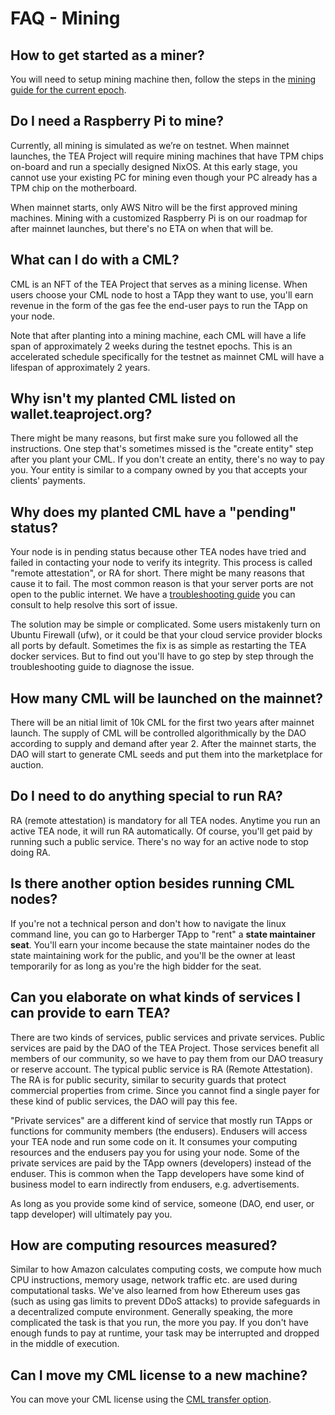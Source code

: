 # FAQ - Mining

## How to get started as a miner?

You will need to setup mining machine then, follow the steps in the [mining guide for the current epoch](https://www.youtube.com/playlist?list=PLOhw_qkI0ILWh5HDI8ZiFARjfkfvNPqev).

## Do I need a Raspberry Pi to mine?
Currently, all mining is simulated as we’re on testnet. When mainnet launches, the TEA Project will require mining machines that have TPM chips on-board and run a specially designed NixOS. At this early stage, you cannot use your existing PC for mining even though your PC already has a TPM chip on the motherboard. 

When mainnet starts, only AWS Nitro will be the first approved mining machines. Mining with a customized Raspberry Pi is on our roadmap for after mainnet launches, but there's no ETA on when that will be.

## What can I do with a CML?

CML is an NFT of the TEA Project that serves as a mining license. When users choose your CML node to host a TApp they want to use, you'll earn revenue in the form of the gas fee the end-user pays to run the TApp on your node.

Note that after planting into a mining machine, each CML will have a life span of approximately 2 weeks during the testnet epochs. This is an accelerated schedule specifically for the testnet as mainnet CML will have a lifespan of approximately 2 years.

## Why isn't my planted CML listed on wallet.teaproject.org? 
There might be many reasons, but first make sure you followed all the instructions. One step that's sometimes missed is the "create entity" step after you plant your CML. If you don't create an entity, there's no way to pay you. Your entity is similar to a company owned by you that accepts your clients' payments.

## Why does my planted CML have a "pending" status?

Your node is in pending status because other TEA nodes have tried and failed in contacting your node to verify its integrity. This process is called "remote attestation", or RA for short. There might be many reasons that cause it to fail. The most common reason is that your server ports are not open to the public internet. We have a [troubleshooting guide](Mining-Required-Open-Ports.md) you can consult to help resolve this sort of issue. 

The solution may be simple or complicated. Some users mistakenly turn on Ubuntu Firewall (ufw), or it could be that your cloud service provider blocks all ports by default. Sometimes the fix is as simple as restarting the TEA docker services. But to find out you'll have to go step by step through the troubleshooting guide to diagnose the issue.

## How many CML will be launched on the mainnet?
There will be an nitial limit of 10k CML for the first two years after mainnet launch. The supply of CML will be controlled algorithmically by the DAO according to supply and demand after year 2. After the mainnet starts, the DAO will start to generate CML seeds and put them into the marketplace for auction.

## Do I need to do anything special to run RA?
RA (remote attestation) is mandatory for all TEA nodes. Anytime you run an active TEA node, it will run RA automatically. Of course, you'll get paid by running such a public service. There's no way for an active node to stop doing RA.

## Is there another option besides running CML nodes? 

If you're not a technical person and don't how to navigate the linux command line, you can go to Harberger TApp to "rent" a **state maintainer seat**. You'll earn your income because the state maintainer nodes do the state maintaining work for the public, and you'll be the owner at least temporarily for as long as you're the high bidder for the seat.

## Can you elaborate on what kinds of services I can provide to earn TEA?

There are two kinds of services, public services and private services. Public services are paid by the DAO of the TEA Project. Those services benefit all members of our community, so we have to pay them from our DAO treasury or reserve account. The typical public service is RA (Remote Attestation). The RA is for public security, similar to security guards that protect commercial properties from crime. Since you cannot find a single payer for these kind of public services, the DAO will pay this fee.

"Private services" are a different kind of service that mostly run TApps or functions for community members (the endusers). Endusers will access your TEA node and run some code on it. It consumes your computing resources and the endusers pay you for using your node. Some of the private services are paid by the TApp owners (developers) instead of the enduser. This is common when the Tapp developers have some kind of business model to earn indirectly from endusers, e.g. advertisements. 

As long as you provide some kind of service, someone (DAO, end user, or tapp developer) will ultimately pay you.

##   How are computing resources measured?
Similar to how Amazon calculates computing costs, we compute how much CPU instructions, memory usage, network traffic etc. are used during computational tasks. We've also learned from how Ethereum uses gas (such as using gas limits to prevent DDoS attacks) to provide safeguards in a decentralized compute environment. Generally speaking, the more complicated the task is that you run, the more you pay. If you don't have enough funds to pay at runtime, your task may be interrupted and dropped in the middle of execution.

## Can I move my CML license to a new machine?
You can move your CML license using the [CML transfer option](https://github.com/tearust/teaproject/wiki/CML-Migration-(Transfer)).

